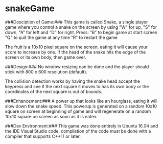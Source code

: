 # snakeGame

###Desciption of Game:###
  This game is called Snake, a single player game where you control a snake on the screen by using "W" for up, "S" for down, "A" for left and "D" for right.
Press:
	"B" to begin game at start screen
	"Q" to quit the game at any time
	"R" to restart the game

  The fruit is a 10x10 pixel square on the screen, eating it will cause your score to increase by one. If the head of the snake hits the edge of the screen or its own body, then game over.

###Design:###
  No window resizing can be done and the player should stick with 800 x 600 resolution (default).

  The collision detection works by having the snake head accept the keypress and see if the next square it moves to has its own body or the coordinates of the next square is out of bounds.

###Enhancement:###
  A power up that looks like an hourglass, eating it will slow down the snake speed. This powerup is generated on a random 10x10 square on screen at beginning of game and will regenerate on a random 10x10 square on screen as soon as it is eaten. 

###Dev Environment:###
  This game was done entirely in Ubuntu 16.04 and the IDE Visual Studio code, compilation of the code must be done with a compiler that supports C++11 or later.
